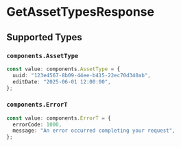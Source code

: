 # GetAssetTypesResponse


## Supported Types

### `components.AssetType`

```typescript
const value: components.AssetType = {
  uuid: "123e4567-8b09-44ee-b415-22ec70d340ab",
  editDate: "2025-06-01 12:00:00",
};
```

### `components.ErrorT`

```typescript
const value: components.ErrorT = {
  errorCode: 1000,
  message: "An error occurred completing your request",
};
```


